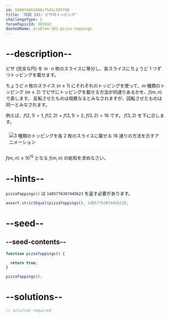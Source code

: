 ```yaml
---
id: 5900f4861000cf542c50ff98
title: '問題 281: ピザのトッピング'
challengeType: 1
forumTopicId: 301932
dashedName: problem-281-pizza-toppings
---
```


# --description--

ピザ (完全な円) を $m·n$ 枚のスライスに等分し、各スライスにちょうど 1 つずつトッピングを載せます。

ちょうど $n$ 枚のスライス ($n ≥ 1$) にそれぞれのトッピングを使って、$m$ 種類のトッピング ($m ≥ 2$) でピザにトッピングを載せる方法が何通りあるかを、$f(m,n)$ で表します。 反転させたものは相異なるとみなされますが、回転させたものは同一とみなされます。

例えば、$f(2,1) = 1$, $f(2,2) = f(3,1) = 2$, $f(3,2) = 16$ です。 $f(3,2)$ を下に示します。

<img alt="3 種類のトッピングを各 2 枚のスライスに載せる 16 通りの方法を示すアニメーション" src="https://cdn.freecodecamp.org/curriculum/project-euler/pizza-toppings.gif" style="background-color: white; padding: 10px; display: block; margin-right: auto; margin-left: auto; margin-bottom: 1.2rem;" />

$f(m,n) ≤ {10}^{15}$ となる $f(m,n)$ の総和を求めなさい。

# --hints--

`pizzaToppings()` は `1485776387445623` を返す必要があります。

```js
assert.strictEqual(pizzaToppings(), 1485776387445623);
```

# --seed--

## --seed-contents--

```js
function pizzaToppings() {

  return true;
}

pizzaToppings();
```

# --solutions--

```js
// solution required
```
